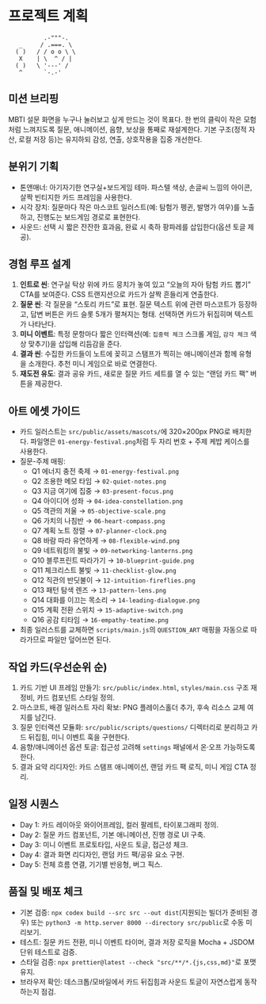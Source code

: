 # 프로젝트 계획

```
          .-"""-.
   _     / .===. \
  ( )   / / o o \ \
   X    | \  ^ / |
  ( )   \ '---' /
   ^      `-.-'
```

## 미션 브리핑
MBTI 설문 화면을 누구나 눌러보고 싶게 만드는 것이 목표다. 한 번의 클릭이 작은 모험처럼 느껴지도록 질문, 애니메이션, 음향, 보상을 통째로 재설계한다. 기본 구조(정적 자산, 로컬 저장 등)는 유지하되 감성, 연출, 상호작용을 집중 개선한다.

## 분위기 기획
- 톤앤매너: 아기자기한 연구실+보드게임 테마. 파스텔 색상, 손글씨 느낌의 아이콘, 살짝 빈티지한 카드 프레임을 사용한다.
- 시각 장치: 질문마다 작은 마스코트 일러스트(예: 탐험가 펭귄, 발명가 여우)를 노출하고, 진행도는 보드게임 경로로 표현한다.
- 사운드: 선택 시 짧은 잔잔한 효과음, 완료 시 축하 팡파레를 삽입한다(옵션 토글 제공).

## 경험 루프 설계
1. **인트로 씬**: 연구실 탁상 위에 카드 뭉치가 놓여 있고 “오늘의 자아 탐험 카드 뽑기” CTA를 보여준다. CSS 트랜지션으로 카드가 살짝 흔들리게 연출한다.
2. **질문 씬**: 각 질문을 “스토리 카드”로 표현. 질문 텍스트 위에 관련 마스코트가 등장하고, 답변 버튼은 카드 슬롯 5개가 펼쳐지는 형태. 선택하면 카드가 뒤집히며 텍스트가 나타난다.
3. **미니 이벤트**: 특정 문항마다 짧은 인터랙션(예: `집중력 체크` 스크롤 게임, `감각 체크` 색상 맞추기)을 삽입해 리듬감을 준다.
4. **결과 씬**: 수집한 카드들이 노트에 꽂히고 스탬프가 찍히는 애니메이션과 함께 유형을 소개한다. 추천 미니 게임으로 바로 연결한다.
5. **재도전 유도**: 결과 공유 카드, 새로운 질문 카드 세트를 열 수 있는 “랜덤 카드 팩” 버튼을 제공한다.

## 아트 에셋 가이드
- 카드 일러스트는 `src/public/assets/mascots/`에 320×200px PNG로 배치한다. 파일명은 `01-energy-festival.png`처럼 두 자리 번호 + 주제 케밥 케이스를 사용한다.
- 질문-주제 매핑:
  - Q1 에너지 충전 축제 → `01-energy-festival.png`
  - Q2 조용한 메모 타임 → `02-quiet-notes.png`
  - Q3 지금 여기에 집중 → `03-present-focus.png`
  - Q4 아이디어 성좌 → `04-idea-constellation.png`
  - Q5 객관의 저울 → `05-objective-scale.png`
  - Q6 가치의 나침반 → `06-heart-compass.png`
  - Q7 계획 노트 정렬 → `07-planner-clock.png`
  - Q8 바람 따라 유연하게 → `08-flexible-wind.png`
  - Q9 네트워킹의 불빛 → `09-networking-lanterns.png`
  - Q10 블루프린트 따라가기 → `10-blueprint-guide.png`
  - Q11 체크리스트 불빛 → `11-checklist-glow.png`
  - Q12 직관의 반딧불이 → `12-intuition-fireflies.png`
  - Q13 패턴 탐색 렌즈 → `13-pattern-lens.png`
  - Q14 대화를 이끄는 목소리 → `14-leading-dialogue.png`
  - Q15 계획 전환 스위치 → `15-adaptive-switch.png`
  - Q16 공감 티타임 → `16-empathy-teatime.png`
- 최종 일러스트를 교체하면 `scripts/main.js`의 `QUESTION_ART` 매핑을 자동으로 따라가므로 파일만 덮어쓰면 된다.

## 작업 카드(우선순위 순)
1. 카드 기반 UI 프레임 만들기: `src/public/index.html`, `styles/main.css` 구조 재정비, 카드 컴포넌트 스타일 정의.
2. 마스코트, 배경 일러스트 자리 확보: PNG 플레이스홀더 추가, 후속 리소스 교체 여지를 남긴다.
3. 질문 인터랙션 모듈화: `src/public/scripts/questions/` 디렉터리로 분리하고 카드 뒤집힘, 미니 이벤트 훅을 구현한다.
4. 음향/애니메이션 옵션 토글: 접근성 고려해 `settings` 패널에서 온·오프 가능하도록 한다.
5. 결과 요약 리디자인: 카드 스탬프 애니메이션, 랜덤 카드 팩 로직, 미니 게임 CTA 정리.

## 일정 시퀀스
- Day 1: 카드 레이아웃 와이어프레임, 컬러 팔레트, 타이포그래피 정의.
- Day 2: 질문 카드 컴포넌트, 기본 애니메이션, 진행 경로 UI 구축.
- Day 3: 미니 이벤트 프로토타입, 사운드 토글, 접근성 체크.
- Day 4: 결과 화면 리디자인, 랜덤 카드 팩/공유 요소 구현.
- Day 5: 전체 흐름 연결, 기기별 반응형, 버그 픽스.

## 품질 및 배포 체크
- 기본 검증: `npx codex build --src src --out dist`(지원되는 빌더가 준비된 경우) 또는 `python3 -m http.server 8000 --directory src/public`로 수동 미리보기.
- 테스트: 질문 카드 전환, 미니 이벤트 타이머, 결과 저장 로직을 Mocha + JSDOM 단위 테스트로 검증.
- 스타일 검증: `npx prettier@latest --check "src/**/*.{js,css,md}"`로 포맷 유지.
- 브라우저 확인: 데스크톱/모바일에서 카드 뒤집힘과 사운드 토글이 자연스럽게 동작하는지 점검.
